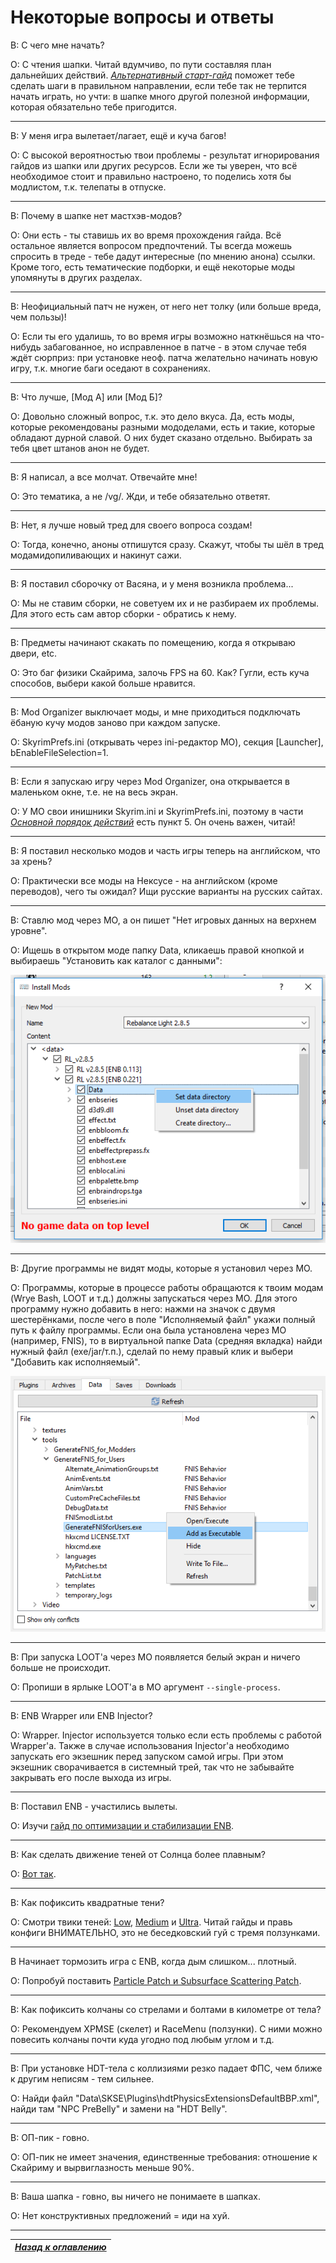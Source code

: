 # Некоторые вопросы и ответы

В: С чего мне начать?

О: С чтения шапки. Читай вдумчиво, по пути составляя план дальнейших действий. [*Альтернативный старт-гайд*](../01_Minimum/04_Альтернативный_старт_гайд.md) поможет тебе сделать шаги в правильном направлении, если тебе так не терпится начать играть, но учти: в шапке много другой полезной информации, которая обязательно тебе пригодится.

------

В: У меня игра вылетает/лагает, ещё и куча багов!

О: С высокой вероятностью твои проблемы - результат игнорирования гайдов из шапки или других ресурсов. Если же ты уверен, что всё необходимое стоит и правильно настроено, то поделись хотя бы модлистом, т.к. телепаты в отпуске.

------

В: Почему в шапке нет мастхэв-модов?

О: Они есть - ты ставишь их во время прохождения гайда. Всё остальное является вопросом предпочтений. Ты всегда можешь спросить в треде - тебе дадут интересные (по мнению анона) ссылки. Кроме того, есть тематические подборки, и ещё некоторые моды упомянуты в других разделах.

------

В: Неофициальный патч не нужен, от него нет толку (или больше вреда, чем пользы)!

О: Если ты его удалишь, то во время игры возможно наткнёшься на что-нибудь забагованное, но исправленное в патче - в этом случае тебя ждёт сюрприз: при установке неоф. патча желательно начинать новую игру, т.к. многие баги оседают в сохранениях.

------

В: Что лучше, [Мод А] или [Мод Б]?

О: Довольно сложный вопрос, т.к. это дело вкуса. Да, есть моды, которые рекомендованы разными мододелами, есть и такие, которые обладают дурной славой. О них будет сказано отдельно. Выбирать за тебя цвет штанов анон не будет.

------

В: Я написал, а все молчат. Отвечайте мне!

О: Это тематика, а не /vg/. Жди, и тебе обязательно ответят.

------

В: Нет, я лучше новый тред для своего вопроса создам!

О: Тогда, конечно, аноны отпишутся сразу. Скажут, чтобы ты шёл в тред модамидопиливающих и накинут сажи.

------

В: Я поставил сборочку от Васяна, и у меня возникла проблема...

О: Мы не ставим сборки, не советуем их и не разбираем их проблемы. Для этого есть сам автор сборки - обратись к нему.

------

В: Предметы начинают скакать по помещению, когда я открываю двери, etc.

О: Это баг физики Скайрима, залочь FPS на 60. Как? Гугли, есть куча способов, выбери какой больше нравится.

------

В: Mod Organizer выключает моды, и мне приходиться подключать ёбаную кучу модов заново при каждом запуске.

О: SkyrimPrefs.ini (открывать через ini-редактор МО), секция [Launcher], bEnableFileSelection=1.

------

В: Если я запускаю игру через Mod Organizer, она открывается в маленьком окне, т.е. не на весь экран.

О: У MO свои инишники Skyrim.ini и SkyrimPrefs.ini, поэтому в части [*Основной порядок действий*](../01_Minimum/03_Основной_порядок_действий.md) есть пункт 5. Он очень важен, читай!

------

В: Я поставил несколько модов и часть игры теперь на английском, что за хрень?

О: Практически все моды на Нексусе - на английском (кроме переводов), чего ты ожидал? Ищи русские варианты на русских сайтах.

------

В: Ставлю мод через МО, а он пишет "Нет игровых данных на верхнем уровне".

О: Ищешь в открытом моде папку Data, кликаешь правой кнопкой и выбираешь "Установить как каталог с данными":

![](../00_Resources/IMG_NoGameDataOnTopLevel.png)

------

В: Другие программы не видят моды, которые я установил через МО.

О: Программы, которые в процессе работы обращаются к твоим модам (Wrye Bash, LOOT и т.д.) должны запускаться через МО. Для этого программу нужно добавить в него: нажми на значок с двумя шестерёнками, после чего в поле "Исполняемый файл" укажи полный путь к файлу программы. Если она была установлена через МО (например, FNIS), то в виртуальной папке Data (средняя вкладка) найди нужный файл (exe/jar/т.п.), сделай по нему правый клик и выбери "Добавить как исполняемый".

![](../00_Resources/IMG_AddAsExecutable.png)

------

В: При запуска LOOT'a через МО появляется белый экран и ничего больше не происходит.

О: Пропиши в ярлыке LOOT'а в МО аргумент `--single-process`.

------

В: ENB Wrapper или ENB Injector?

О: Wrapper. Injector используется только если есть проблемы с работой Wrapper'а. Также в случае использования Injector'а необходимо запускать его экзешник перед запуском самой игры. При этом экзешник сворачивается в системный трей, так что не забывайте закрывать его после выхода из игры.

------

В: Поставил ENB - участились вылеты.

О: Изучи [гайд по оптимизации и стабилизации ENB](http://www.nexusmods.com/skyrim/mods/50214/?).

------

В: Как сделать движение теней от Солнца более плавным?

О: [Вот так](../00_Resources/06_Плавные_тени_от_Солнца.md).

------

В: Как пофиксить квадратные тени?

О: Смотри твики теней: [Low](http://www.nexusmods.com/skyrim/mods/19632/?), [Medium](http://www.nexusmods.com/skyrim/mods/283/?) и [Ultra](http://www.nexusmods.com/skyrim/mods/7638/?). Читай гайды и правь конфиги ВНИМАТЕЛЬНО, это не беседковский гуй с тремя ползунками.

------

В Начинает тормозить игра с ENB, когда дым слишком... плотный.

О: Попробуй поставить [Particle Patch и Subsurface Scattering Patch](http://enbseries.enbdev.com/forum/viewtopic.php?f=6&t=1499).

------

В: Как пофиксить колчаны со стрелами и болтами в километре от тела?

О: Рекомендуем XPMSE (скелет) и RaceMenu (ползунки). С ними можно повесить колчаны почти куда угодно под любым углом и т.д.

------

В: При установке HDT-тела с коллизиями резко падает ФПС, чем ближе к другим неписям - тем сильнее.

О: Найди файл "Data\SKSE\Plugins\hdtPhysicsExtensionsDefaultBBP.xml", найди там "NPC PreBelly" и замени на "HDT Belly".

------

В: ОП-пик - говно.

О: ОП-пик не имеет значения, единственные требования: отношение к Скайриму и вырвиглазность меньше 90%.

------

В: Ваша шапка - говно, вы ничего не понимаете в шапках.

О: Нет конструктивных предложений = иди на хуй.

------

|[*Назад к оглавлению*](../01_Оглавление.md)|
|:---:|
